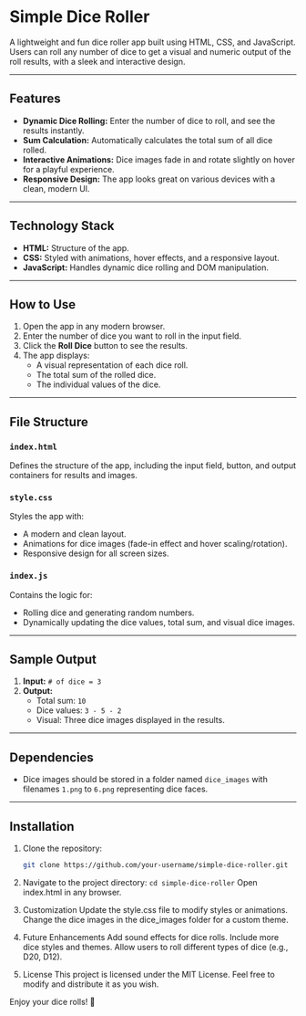 # Simple Dice Roller

A lightweight and fun dice roller app built using HTML, CSS, and JavaScript. Users can roll any number of dice to get a visual and numeric output of the roll results, with a sleek and interactive design.

---

## Features

- **Dynamic Dice Rolling:** Enter the number of dice to roll, and see the results instantly.
- **Sum Calculation:** Automatically calculates the total sum of all dice rolled.
- **Interactive Animations:** Dice images fade in and rotate slightly on hover for a playful experience.
- **Responsive Design:** The app looks great on various devices with a clean, modern UI.

---

## Technology Stack

- **HTML:** Structure of the app.
- **CSS:** Styled with animations, hover effects, and a responsive layout.
- **JavaScript:** Handles dynamic dice rolling and DOM manipulation.

---

## How to Use

1. Open the app in any modern browser.
2. Enter the number of dice you want to roll in the input field.
3. Click the **Roll Dice** button to see the results.
4. The app displays:
   - A visual representation of each dice roll.
   - The total sum of the rolled dice.
   - The individual values of the dice.

---

## File Structure

### `index.html`
Defines the structure of the app, including the input field, button, and output containers for results and images.

### `style.css`
Styles the app with:
- A modern and clean layout.
- Animations for dice images (fade-in effect and hover scaling/rotation).
- Responsive design for all screen sizes.

### `index.js`
Contains the logic for:
- Rolling dice and generating random numbers.
- Dynamically updating the dice values, total sum, and visual dice images.

---

## Sample Output

1. **Input:** `# of dice = 3`
2. **Output:**
   - Total sum: `10`
   - Dice values: `3 - 5 - 2`
   - Visual: Three dice images displayed in the results.

---

## Dependencies

- Dice images should be stored in a folder named `dice_images` with filenames `1.png` to `6.png` representing dice faces.

---

## Installation

1. Clone the repository:
   ```bash
   git clone https://github.com/your-username/simple-dice-roller.git

2. Navigate to the project directory:
```cd simple-dice-roller```
Open index.html in any browser.

3. Customization
Update the style.css file to modify styles or animations.
Change the dice images in the dice_images folder for a custom theme.

4. Future Enhancements
Add sound effects for dice rolls.
Include more dice styles and themes.
Allow users to roll different types of dice (e.g., D20, D12).

5. License
This project is licensed under the MIT License. Feel free to modify and distribute it as you wish.

Enjoy your dice rolls! 🎲